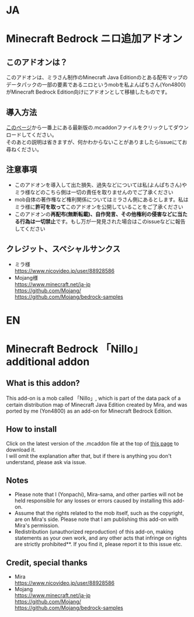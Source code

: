 # JA
# Minecraft Bedrock ニロ追加アドオン
## このアドオンは？
このアドオンは、ミラさん制作のMinecraft Java Editionのとある配布マップのデータパックの一部の要素であるニロというmobを私よんぱちさん(Yon4800)がMinecraft Bedrock Edition向けにアドオンとして移植したものです。
## 導入方法
[このページ](https://github.com/Yon4800/Nillo_Bedrock/releases)から一番上にある最新版の.mcaddonファイルをクリックしてダウンロードしてください。<br>
そのあとの説明は省きますが、何かわからないことがありましたらissueにてお尋ねください。
## 注意事項
- このアドオンを導入して出た損失、過失などについては私(よんぱちさん)やミラ様などのこちら側は一切の責任を取りませんのでご了承ください
- mob自体の著作権など権利関係についてはミラさん側にあるとします。私はミラ様に**許可を取って**このアドオンを公開していることをご了承ください
- このアドオンの**再配布(無断転載)、自作発言、その他権利の侵害などに当たる行為は一切禁止**です。もし万が一発見された場合はこのissueなどに報告してください
## クレジット、スペシャルサンクス
- ミラ様<br>
https://www.nicovideo.jp/user/88928586<br>
- Mojang様<br>
https://www.minecraft.net/ja-jp<br>
https://github.com/Mojang/<br>
https://github.com/Mojang/bedrock-samples<br>

# EN
# Minecraft Bedrock 「Nillo」 additional addon
## What is this addon?
This add-on is a mob called 「Nillo」, which is part of the data pack of a certain distribution map of Minecraft Java Edition created by Mira, and was ported by me (Yon4800) as an add-on for Minecraft Bedrock Edition.
## How to install
Click on the latest version of the .mcaddon file at the top of [this page](https://github.com/Yon4800/Nillo_Bedrock/releases) to download it. <br>
I will omit the explanation after that, but if there is anything you don't understand, please ask via issue.
## Notes
- Please note that I (Yonpachi), Mira-sama, and other parties will not be held responsible for any losses or errors caused by installing this add-on.
- Assume that the rights related to the mob itself, such as the copyright, are on Mira's side. Please note that I am publishing this add-on with Mira's permission.
- Redistribution (unauthorized reproduction) of this add-on, making statements as your own work, and any other acts that infringe on rights are strictly prohibited**. If you find it, please report it to this issue etc.
## Credit, special thanks
- Mira<br>
https://www.nicovideo.jp/user/88928586<br>
- Mojang<br>
https://www.minecraft.net/ja-jp<br>
https://github.com/Mojang/<br>
https://github.com/Mojang/bedrock-samples<br>
